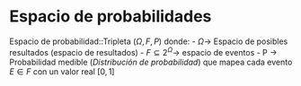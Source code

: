 # Espacio de probabilidades
Espacio de probabilidad::Tripleta $(\Omega,F,P)$ donde:
	- $\Omega \rightarrow$ Espacio de posibles resultados (espacio de resultados)
	- $F \subseteq 2^\Omega \rightarrow$ espacio de eventos
	- P $\rightarrow$ Probabilidad medible (*Distribución de probabilidad*) que mapea cada evento $E \in F$ con un valor real $[0,1]$




